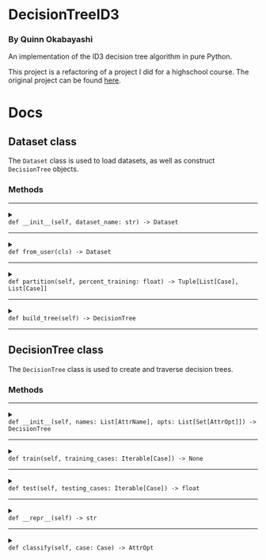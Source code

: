 # DecisionTreeID3
### By Quinn Okabayashi

An implementation of the ID3 decision tree algorithm in pure Python.

This project is a refactoring of a project I did for a highschool course. 
The original project can be found [here](https://github.com/QnnOkabayashi/Machine-Learning-3.0).

# Docs

## Dataset class

The `Dataset` class is used to load datasets, as well as construct `DecisionTree` objects.

### Methods
___
<details>
<summary><code>
def __init__(self, dataset_name: str) -> Dataset
</code></summary>

Creates a new `Dataset` object, where `dataset_name` is the name of a CSV file in `datasets/`, not including the file extension.

Example:
```python
data = Dataset('titanic')
```
</details>

___
<details>
<summary><code>
def from_user(cls) -> Dataset
</code></summary>

Creates a new `Dataset` object by prompting the user to select a dataset from `datasets/`.

Example:
```python
Dataset.from_user()
```
Output:
```
0) breast-cancer
1) primary-tumor
2) titanic
3) congress84
4) tennis
5) mushrooms
Select a dataset: 
```
</details>

___
<details>
<summary><code>
def partition(self, percent_training: float) -> Tuple[List[Case], List[Case]]
</code></summary>

Returns randomly selected training and testing batches, given a percentage of cases to use for training.

Raises `ValueError` if percent_training isn't between 0, exclusive, and 1, inclusive.

Example:
```python
data = Dataset('tennis')
training, testing = data.partition(percent_training=0.9)
```
</details>

___
<details>
<summary><code>
def build_tree(self) -> DecisionTree
</code></summary>

Creates a `DecisionTree` object from the dataset's attributes and attribute fields.

* Note: The cases in the dataset are not exposed to the tree in any way.

Example:
```python
data = Dataset('tennis')
tree = data.build_tree()
```
</details>

___
## DecisionTree class

The `DecisionTree` class is used to create and traverse decision trees.

### Methods
___
<details>
<summary><code>
def __init__(self, names: List[AttrName], opts: List[Set[AttrOpt]]) -> DecisionTree
</code></summary>

Creates a new `DecisionTree` object, where `names` are the attribute names, and `opts` is the corresponding sets of options a case could have for that attribute.

* Note: It is preferable to construct `DecisionTree` objects from the `Dataset` method, `build_tree()`.

Example:
```python
tree = DecisionTree(
    names = [
        'sex', 
        'age_range'
    ],
    opts = [
        {'male', 'female', 'other'}, 
        {'<18', '19-32', '33-65', '>66'}
    ]
)
```
</details>

___
<details>
<summary><code>
def train(self, training_cases: Iterable[Case]) -> None
</code></summary>

Trains the `DecisionTree` object on a batch of training cases.

Example:
```python
data = Dataset('tennis')
training, _ = data.partition(percent_training=0.9)
tree = data.build_tree()
tree.train(training)
```
</details>

___
<details>
<summary><code>
def test(self, testing_cases: Iterable[Case]) -> float
</code></summary>

Returns the % accuracy of the trained `DecisionTree` object on a testing batch. Will return `0` if the tree hasn't been trained.

Example:
```python
data = Dataset('tennis')
training, testing = data.partition(percent_training=0.9)
tree = data.build_tree()
tree.train(training)
accuracy = tree.test(testing)
```
</details>

___
<details>
<summary><code>
def __repr__(self) -> str
</code></summary>

Returns the string representation of the tree.

If the `DecisionTree` object isn't trained, returns `"empty tree"`

Example:
```python
data = Dataset('tennis')
training, testing = data.partition(percent_training=0.9)
tree = data.build_tree()
tree.train(training)
tree_repr = repr(tree)
```
</details>

___
<details>
<summary><code>
def classify(self, case: Case) -> AttrOpt
</code></summary>

Returns the classification of `case` on the `DecisionTree` object.

If the `DecisionTree` object isn't trained, returns `False`

Example:
```python
data = Dataset('tennis')
training, testing = data.partition(percent_training=0.9)
tree = data.build_tree()
tree.train(training)
category = tree.classify(testing[0])
```
</details>